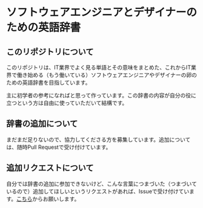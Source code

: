 # ソフトウェアエンジニアとデザイナーのための英語辞書
## このリポジトリについて
このリポジトリは、IT業界でよく見る単語とその意味をまとめた、これからIT業界で働き始める（もう働いている）ソフトウェアエンジニアやデザイナーの卵のための英語辞書を目指しています。

主に初学者の参考になればと思って作っています。この辞書の内容が自分の役に立つという方は自由に使っていただいて結構です。

## 辞書の追加について
まだまだ足りないので、協力してくださる方を募集しています。追加については、随時Pull Requestで受け付けています。

## 追加リクエストについて
自分では辞書の追加に参加できないけど、こんな言葉につまづいた（つまづいているので）追加してほしいというリクエストがあれば、Issueで受け付けています。[こちら](https://github.com/kwaka1208/essential_words_for_engineers_and_designers/issues/new?assignees=&labels=&projects=&template=%E7%94%A8%E8%AA%9E%E3%81%AE%E8%BF%BD%E5%8A%A0%E3%83%AA%E3%82%AF%E3%82%A8%E3%82%B9%E3%83%88.md&title=)からお願いします。


